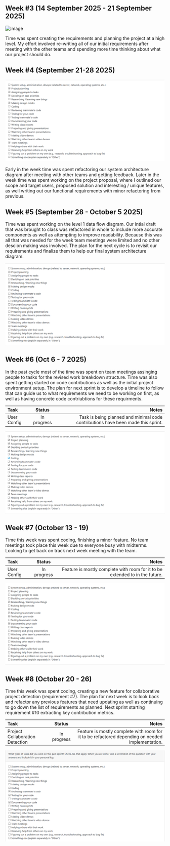 ## Week #3 (14 September 2025 - 21 September 2025)

<img width="979" height="637" alt="image" src="https://github.com/user-attachments/assets/c538285e-de1c-4e63-8e7a-c6a1daa6e120" />

Time was spent creating the requirements and planning the project at a high level. My effort involved re-writing all of our initial requirements after meeting with the other teams and spending more time thinking about what our project should do.

## Week #4 (September 21-28 2025)

![alt text](<Screenshot 2025-09-28 083043.png>)

Early in the week time was spent refactoring our system architecture diagram after meeting with other teams and getting feedback. Later in the week time was spent working on the project proposal, where I outlined our scope and target users, proposed solution and interesting / unique features, as well writing out our functional requirements with minor refactoring from previous.

## Week #5 (September 28 - October 5 2025)

Time was spent working on the level 1 data flow diagram. Our intial draft that was brought to class was refactored in whole to include more accurate components as well as attempting to improve readability. Because this was all that was needed for the week team meetings were limited and no other descion making was involved. The plan for the next cycle is to revisit our requirements and finalize them to help our final system architecture diagram.

![Screenshot](week5_checklist.png)

## Week #6 (Oct 6 - 7 2025)

In the past cycle most of the time was spent on team meetings assinging people to tasks for the revised work breakdown structure. Time was also spent getting started on code contributions as well as the initial project environment setup. The plan for next sprint is to develop a timeline to follow that can guide us to what requirements we need to be working on first, as well as having concrete code contriubtions for these requirments. 

| Task  | Status | Notes |
| :---- | :------:| -------: |
| User Config | In progress     | Task is being planned and minimal code contributions have been made this sprint.|

![screenshot](week6_checklist.png)

## Week #7 (October 13 - 19)

Time this week was spent coding, finishing a minor feature. No team meetings took place this week due to everyone busy with midterms. Looking to get back on track next week meeting with the team.

| Task  | Status | Notes |
| :---- | :------:| -------: |
| User Config | In progress     | Feature is mostly complete with room for it to be extended to in the future. |

![screenshot](week7_checklist.png)

## Week #8 (October 20 - 26)

Time this week was spent coding, creating a new feature for collaborative project detection (requirement #7). The plan for next week is to look back and refactor any previous features that need updating as well as continuing to go down the list of requirements as planned. Next sprint starting requirement #10 extracting key contribution metrics.

| Task  | Status | Notes |
| :---- | :------:| -------: |
| Project Collaboration Detection | In progress | Feature is mostly complete with room for it to be refactored depending on needed implementation. |

![screenshot](week8_checklist.png)